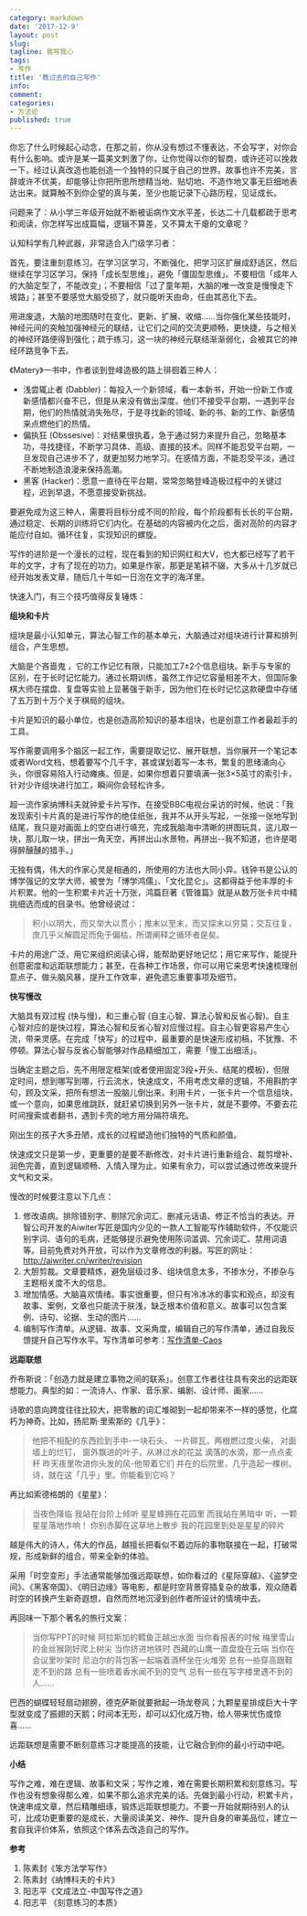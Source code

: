 ```yaml
---
category: markdown
date: '2017-12-9'
layout: post
slug: 
tagline: 我写我心
tags:
- 写作
title: '教过去的自己写作'
info: 
comment: 
categories: 
- 方法论
published: true
---
```


你忘了什么时候起心动念，在那之前，你从没有想过不懂表达，不会写字，对你会有什么影响。或许是某一篇美文刺激了你，让你觉得以你的智商，或许还可以挽救一下，经过认真改造也能创造一个独特的只属于自己的世界。故事也许不完美，言辞或许不优美，却能够让你把所思所想精当地、贴切地、不造作地又事无巨细地表达出来。就算触不到你企望的真与美，至少也能记录下心路历程，见证成长。

问题来了：从小学三年级开始就不断被诟病作文水平差，长达二十几载都疏于思考和阅读，你怎样写出成篇幅，逻辑不算差，又不算太干瘪的文章呢？

认知科学有几种武器，非常适合入门级学习者：

首先，要注重刻意练习。在学习区学习，不断强化，把学习区扩展成舒适区，然后继续在学习区学习。保持「成长型思维」，避免「僵固型思维」。不要相信「成年人的大脑定型了，不能改变」；不要相信「过了童年期，大脑的唯一改变是慢慢走下坡路」；甚至不要感觉大脑受损了，就只能听天由命，任由其恶化下去。

用进废退，大脑的地图随时在变化、更新、扩展、收缩……当你强化某些技能时，神经元间的突触加强神经元的联结，让它们之间的交流更顺畅，更快捷，与之相关的神经环路便得到强化；疏于练习，这一块的神经元联结渐渐弱化，会被其它的神经环路竞争下去。

《Matery》一书中，作者谈到登峰造极的路上徘徊着三种人：

- 浅尝辄止者 (Dabbler)：每投入一个新领域，看一本新书，开始一份新工作或新感情都兴奋不已，但是从来没有做出深度。他们不接受平台期，一遇到平台期，他们的热情就消失殆尽，于是寻找新的领域、新的书、新的工作、新感情来点燃他们的热情。
- 偏执狂 (Obssesive)：对结果很执着，急于通过努力来提升自己，忽略基本功，寻找捷径，不断学习具体、高级、直接的技术。同样不能忍受平台期，一旦发现自己进步不了，就更加努力地学习。在感情方面，不能忍受平淡，通过不断地制造浪漫来保持高潮。
 - 黑客 (Hacker)：愿意一直待在平台期，常常忽略登峰造极过程中的关键过程，迟到早退，不愿意接受新挑战。  

要避免成为这三种人，需要将目标分成不同的阶段，每个阶段都有长长的平台期，通过稳定、长期的训练将它们内化。在基础的内容被内化之后，面对高阶的内容才能应付自如。循环往复，实现知识的螺旋。

写作的进阶是一个漫长的过程，现在看到的知识网红和大V，也大都已经写了若干年的文字，才有了现在的功力。如果是作家，那更是笔耕不辍，大多从十几岁就已经开始发表文章，随后几十年如一日泡在文字的海洋里。

快速入门，有三个技巧值得反复锤炼：

**组块和卡片**

组块是最小认知单元，算法心智工作的基本单元，大脑通过对组块进行计算和排列组合，产生思想。

大脑是个吝啬鬼 ，它的工作记忆有限，只能加工7±2个信息组块。新手与专家的区别，在于长时记忆能力。通过长期训练，虽然工作记忆容量相差不大，但国际象棋大师在摆盘、复盘等实验上显著强于新手，因为他们在长时记忆这款硬盘中存储了五万到十万个关于棋局的组块。

卡片是知识的最小单位，也是创造高阶知识的基本组块，也是创意工作者最趁手的工具。

写作需要调用多个脑区一起工作，需要提取记忆、展开联想，当你展开一个笔记本或者Word文档，想着要写个几千字，甚或谋划着写一本书，繁复的思绪涌向心头，你很容易陷入行动瘫痪。但是，如果你想着只要填满一张3×5英寸的索引卡，针对少许组块进行加工，瞬间你会轻松许多。

超一流作家纳博科夫就钟爱卡片写作。在接受BBC电视台采访的时候，他说：「我发现索引卡片真的是进行写作的绝佳纸张，我并不从开头写起，一张接一张地写到结尾，我只是对画面上的空白进行填充，完成我脑海中清晰的拼图玩具，这儿取一块，那儿取一块，拼出一角天空，再拼出山水景物，再拼出--我不知道，也许是喝得醉醺醺的猎手。」

无独有偶，伟大的作家心灵是相通的，所使用的方法也大同小异。钱钟书是公认的博学强记的文学大师，被誉为「博学鸿儒」、「文化昆仑」。这都得益于他丰厚的卡片积累。他的一生积累卡片近十万张，鸿篇巨著《管锥篇》就是从数万张卡片中精挑细选而成的目录书。他曾经说过：

> 积小以明大，而又举大以贯小；推末以至末，而又探末以穷莫；交互往复，庶几乎义解圆足而免于偏枯，所谓阐释之循环者是矣。

卡片的用途广泛，用它来组织阅读心得，能帮助更好地记忆；用它来写作，能提升创意密度和远距联想能力；甚至，在各种工作场景，你可以用它来思考快速梳理创意点子、做头脑风暴，提升工作效率，避免遗忘重要事项及细节。

**快写慢改**

大脑具有双过程 (快与慢)，和三重心智 (自主心智、算法心智和反省心智)。自主心智对应的是快过程，算法心智和反省心智对应慢过程。自主心智更容易产生心流，带来灵感。在完成「快写」的过程中，最重要的是快速形成初稿，不犹豫、不停顿。算法心智与反省心智能够对作品精细加工，需要「慢工出细活」。

当确定主题之后，先不用限定框架(或者使用固定3段+开头、结尾的模板)，但限定时间，想到哪写到哪，行云流水，快速成文，不用考虑文章的逻辑，不用斟酌字句，顾及文采，把所有想法一股脑儿倒出来。利用卡片，一张卡片一个信息组块，或一个意向，如果思维跳跃，就赶紧切换到另外一张卡片，就是不要停。不要去花时间搜索或者翻书，遇到卡壳的地方用分隔符填充。

刚出生的孩子大多丑陋，成长的过程塑造他们独特的气质和颜值。

快速成文只是第一步，更重要的是要不断修改，对卡片进行重新组合、裁剪增补、润色完善，直到逻辑顺畅、入情入理为止。如果有余力，可以尝试通过修改来提升文气和文采。

慢改的时候要注意以下几点：

1. 修改语病。排除错别字、剔除冗余词汇、删减元话语、修正不恰当的表达。开智公司开发的Aiwiter写匠是国内少见的一款人工智能写作辅助软件，不仅能识别字词、语句的毛病，还能够提示避免使用陈词滥调、冗余词汇、禁用词语等。目前免费对外开放，可以作为文章修改的利器。写匠的网址：<http://aiwriter.cn/writer/revision>
2. 大胆剪裁。文章要精炼，避免层级过多、组块信息太多，不掺水分，不掺杂与主题相关度不大的信息。
3. 增加情感。大脑喜欢情绪。事实很重要，但只有冷冰冰的事实和观点，却没有故事、案例，文章也只能流于肤浅，缺乏根本价值和意义。故事可以包含案例、诗句、论据、生动的图片……
4. 编制写作清单。从逻辑、故事、文采角度，编辑自己的写作清单，通过自我反馈提升自己写作水平。写作清单可参考：[写作清单-Caos](https://www.zybuluo.com/caos/note/146926)

**远距联想**

乔布斯说：「创造力就是建立事物之间的联系」。创意工作者往往具有突出的远距联想能力。典型的如：一流诗人、作家、音乐家、编剧、设计师、画家……

诗歌的意向跨度往往比较大，把零散的词汇堆砌到一起却带来不一样的感觉，化腐朽为神奇。比如，扬尼斯·里索斯的《几乎》：

> 他把不相配的东西捡到手中-一块石头，
一片碎瓦，两根燃过度火柴，
对面墙上的烂钉，
窗外飘进的叶子，从淋过水的花盆
滴落的水滴，那一点点麦秆
昨天夜里吹进你头发的风-他带着它们
并在的后院里，几乎造起一棵树。
诗，就在这「几乎」里。你能看到它吗？

再比如索德格朗的《星星》：

> 当夜色降临
我站在台阶上倾听
星星蜂拥在花园里
而我站在黑暗中
听，一颗星星落地作响！
你别赤脚在这草地上散步
我的花园里到处是星星的碎片

越是伟大的诗人，伟大的作品，越擅长把看似不着边际的事物联接在一起，打破常规，形成新鲜的组合，带来全新的体验。  

采用「时空变形」手法通常能够加强远距联想，如你看过的《星际穿越》、《盗梦空间》、《黑客帝国》、《明日边缘》等电影，都是时空背景穿插复杂的故事，观众随着时空的转换产生新奇遐想，自然而然地沉浸到创作者所设计的情境中去。

再回味一下那个著名的旅行文案：

>  当你写PPT的时候
阿拉斯加的鳕鱼正越出水面
当你看报表的时候
梅里雪山的金丝猴刚好爬上树尖
当你挤进地铁时
西藏的山鹰一直盘旋在云端
当你在会议里吵架时
尼泊尔的背包客一起端着酒杯坐在火堆旁
总有一些穿高跟鞋走不到的路
总有一些喷着香水闻不到的空气
总有一些在写字楼里遇不到的人……

巴西的蝴蝶轻轻扇动翅膀，德克萨斯就要掀起一场龙卷风；九颗星星排成巨大十字型就变成了振翅的天鹅；时间本无形，却可以幻化成万物，给人带来忧伤或惊喜……

远距联想是需要不断刻意练习才能提高的技能，让它融合到你的最小行动中吧。

**小结**

写作之难，难在逻辑、故事和文采；写作之难，难在需要长期积累和刻意练习。写作也没有想象得那么难，如果不那么追求完美的话。先做到最小行动，积累卡片，快速串成文章，然后精雕细琢，锻炼远距联想能力。不要一开始就期待别人的认可，比成功更重要的是成长，大量阅读美文、神作、提升自身的审美品位，建立一套自我评价体系，依照这个体系去改造自己的写作。

**参考**
1. 陈素封《笨方法学写作》
2. 陈素封《纳博科夫的卡片》
3. 阳志平《文成法立-中国写作之道》
4. 阳志平 《刻意练习的本质》
